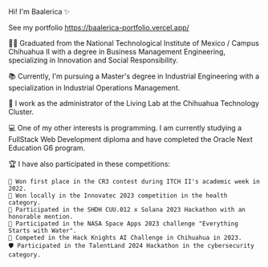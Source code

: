 Hi! I'm Baalerica ✨

See my portfolio
https://baalerica-portfolio.vercel.app/

👩‍🎓 Graduated from the National Technological Institute of Mexico / Campus Chihuahua II with a degree in Business Management Engineering, specializing in Innovation and Social Responsibility.

📚 Currently, I'm pursuing a Master's degree in Industrial Engineering with a specialization in Industrial Operations Management.

💼 I work as the administrator of the Living Lab at the Chihuahua Technology Cluster.

💻 One of my other interests is programming. I am currently studying a FullStack Web Development diploma and have completed the Oracle Next Education G6 program.

🏆 I have also participated in these competitions:

    🥇 Won first place in the CR3 contest during ITCH II's academic week in 2022.
    🥇 Won locally in the Innovatec 2023 competition in the health category.
    🏅 Participated in the SHDH CUU.012 x Solana 2023 Hackathon with an honorable mention.
    🚀 Participated in the NASA Space Apps 2023 challenge "Everything Starts with Water".
    🤖 Competed in the Hack Knights AI Challenge in Chihuahua in 2023.
    🛡️ Participated in the TalentLand 2024 Hackathon in the cybersecurity category.
